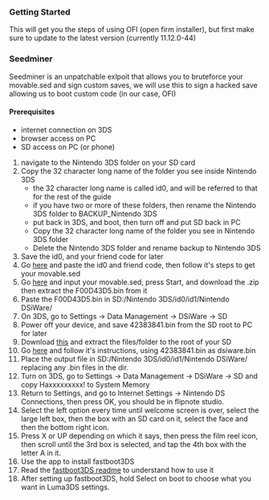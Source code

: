 ### Getting Started
This will get you the steps of using OFI (open firm installer), but first make sure to update to the latest version (currently 11.12.0-44)

### Seedminer
Seedminer is an unpatchable exlpoit that allows you to bruteforce your movable.sed and sign custom saves, we will use this to sign a hacked save allowing us to boot custom code (in our case, OFI)

#### Prerequisites
 - internet connection on 3DS
 - browser access on PC
 - SD access on PC (or phone)
 
 1. navigate to the Nintendo 3DS folder on your SD card
 2. Copy the 32 character long name of the folder you see inside Nintendo 3DS
    - the 32 character long name is called id0, and will be referred to that for the rest of the guide
    - if you have two or more of these folders, then rename the Nintendo 3DS folder to BACKUP_Nintendo 3DS
    - put back in 3DS, and boot, then turn off and put SD back in PC
    - Copy the 32 character long name of the folder you see in Nintendo 3DS folder
    - Delete the Nintendo 3DS folder and rename backup to Nintendo 3DS
 3. Save the id0, and your friend code for later
 4. Go [here](https://bruteforcemovable.com/) and paste the id0 and friend code, then follow it's steps to get your movable.sed
 5. Go [here](https://bb3.bruteforcemovable.com/) and input your movable.sed, press Start, and download the .zip then extract the F00D43D5.bin from it
 6. Paste the F00D43D5.bin in SD:/Nintendo 3DS/id0/id1/Nintendo DSiWare/
 7. On 3DS, go to Settings -> Data Management -> DSiWare -> SD
 8. Power off your device, and save 42383841.bin from the SD root to PC for later
 9. Download [this](https://github.com/Multimegamander/3DS-Guide/CFWPack.zip) and extract the files/folder to the root of your SD
 10. Go [here](https://fredtool.bruteforcemovable.com/) and follow it's instructions, using 42383841.bin as dsiware.bin
 11. Place the output file in SD:/Nintendo 3DS/id0/id1/Nintendo DSiWare/ replacing any .bin files in the dir.
 12. Turn on 3DS, go to Settings -> Data Management -> DSiWare -> SD and copy Haxxxxxxxxx! to System Memory
 13. Return to Settings, and go to Internet Settings -> Nintendo DS Connections, then press OK, you should be in flipnote studio.
 14. Select the left option every time until welcome screen is over, select the large left box, then the box with an SD card on it, select the face and then the bottom right icon.
 15. Press X or UP depending on which it says, then press the film reel icon, then scroll until the 3rd box is selected, and tap the 4th box with the letter A in it.
 16. Use the app to install fastboot3DS
 17. Read the [fastboot3DS readme](https://github.com/derrekr/fastboot3DS/blob/master/README.md) to understand how to use it
 18. After setting up fastboot3DS, hold Select on boot to choose what you want in Luma3DS settings.
